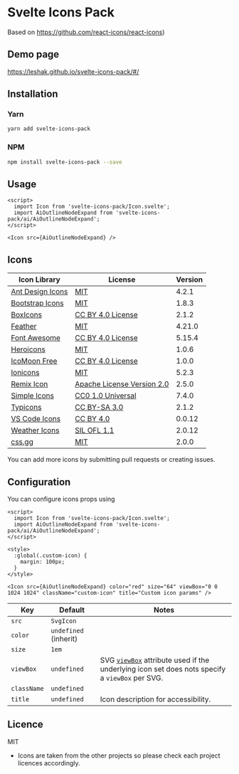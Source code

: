 # Svelte Icons Pack

Based on https://github.com/react-icons/react-icons)

## Demo page
https://leshak.github.io/svelte-icons-pack/#/

## Installation

### Yarn

```bash
yarn add svelte-icons-pack
```

### NPM

```bash
npm install svelte-icons-pack --save
```

## Usage

```svelte
<script>
  import Icon from 'svelte-icons-pack/Icon.svelte';
  import AiOutlineNodeExpand from 'svelte-icons-pack/ai/AiOutlineNodeExpand';
</script>

<Icon src={AiOutlineNodeExpand} />
```

## Icons

| Icon Library                                                       | License                                    | Version |
| ------------------------------------------------------------------ | ------------------------------------------ | ------- |
[Ant Design Icons](https://github.com/ant-design/ant-design-icons)|[MIT](https://opensource.org/licenses/MIT)|4.2.1
[Bootstrap Icons](https://github.com/twbs/icons)|[MIT](https://opensource.org/licenses/MIT)|1.8.3
[BoxIcons](https://github.com/atisawd/boxicons)|[CC BY 4.0 License](https://creativecommons.org/licenses/by/4.0/)|2.1.2
[Feather](https://feathericons.com/)|[MIT](https://github.com/feathericons/feather/blob/master/LICENSE)|4.21.0
[Font Awesome](https://fontawesome.com/)|[CC BY 4.0 License](https://creativecommons.org/licenses/by/4.0/)|5.15.4
[Heroicons](https://github.com/refactoringui/heroicons)|[MIT](https://github.com/tailwindlabs/heroicons/blob/master/LICENSE)|1.0.6
[IcoMoon Free](https://github.com/Keyamoon/IcoMoon-Free)|[CC BY 4.0 License](https://creativecommons.org/licenses/by/4.0/)|1.0.0
[Ionicons](https://ionicons.com/)|[MIT](https://github.com/ionic-team/ionicons/blob/master/LICENSE)|5.2.3
[Remix Icon](https://github.com/Remix-Design/RemixIcon)|[Apache License Version 2.0](http://www.apache.org/licenses/)|2.5.0
[Simple Icons](https://simpleicons.org/)|[CC0 1.0 Universal](https://creativecommons.org/publicdomain/zero/1.0/)|7.4.0
[Typicons](http://s-ings.com/typicons/)|[CC BY-SA 3.0](https://creativecommons.org/licenses/by-sa/3.0/)|2.1.2
[VS Code Icons](https://github.com/microsoft/vscode-codicons)|[CC BY 4.0](https://creativecommons.org/licenses/by/4.0/)|0.0.12
[Weather Icons](https://erikflowers.github.io/weather-icons/)|[SIL OFL 1.1](http://scripts.sil.org/OFL)|2.0.12
[css.gg](https://github.com/astrit/css.gg)|[MIT](https://opensource.org/licenses/MIT)|2.0.0

You can add more icons by submitting pull requests or creating issues.

## Configuration

You can configure icons props using

```svelte
<script>
  import Icon from 'svelte-icons-pack/Icon.svelte';
  import AiOutlineNodeExpand from 'svelte-icons-pack/ai/AiOutlineNodeExpand';
</script>

<style>
  :global(.custom-icon) {
    margin: 100px;
  }
</style>

<Icon src={AiOutlineNodeExpand} color="red" size="64" viewBox="0 0 1024 1024" className="custom-icon" title="Custom icon params" />
```

| Key         | Default               | Notes                              |
| ----------- | --------------------- | ---------------------------------- |
| `src`       | `SvgIcon`             |                                    |
| `color`     | `undefined` (inherit) |                                    |
| `size`      | `1em`                 |                                    |
| `viewBox`   | `undefined`           | SVG [`viewBox`](https://developer.mozilla.org/en-US/docs/Web/SVG/Attribute/viewBox) attribute used if the underlying icon set does nots specify a `viewBox` per SVG. |
| `className` | `undefined`           |                                    |
| `title`     | `undefined`           | Icon description for accessibility. |

## Licence

MIT

- Icons are taken from the other projects so please check each project licences accordingly.
